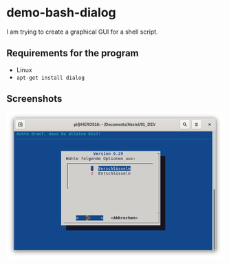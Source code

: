 # demo-bash-dialog
I am trying to create a graphical GUI for a shell script.

## Requirements for the program
- Linux
- `apt-get install dialog`

## Screenshots
![alt Programmstart](https://github.com/devopsfmzt/demo-bash-dialog/blob/main/Pictures/Bildschirmfoto%20von%202021-10-20%2009-31-38.png?raw=true)
